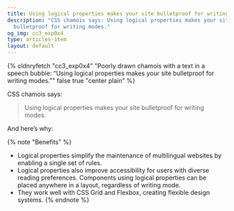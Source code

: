 ```yaml
---
title: Using logical properties makes your site bulletproof for writing modes
description: "CSS chamois says: Using logical properties makes your site
  bulletproof for writing modes."
og_img: cc3_exp0x4
type: articles-item
layout: default
---
```

{% cldnryfetch "cc3_exp0x4" "Poorly drawn chamois with a text in a speech bubble: “Using logical properties makes your site bulletproof for writing modes.”" false true "center plain" %}

CSS chamois says:

> Using logical properties makes your site bulletproof for writing modes.

And here’s why:

{% note "Benefits" %}
- Logical properties simplify the maintenance of multilingual websites by enabling a single set of rules.
- Logical properties also improve accessibility for users with diverse reading preferences.
  Components using logical properties can be placed anywhere in a layout, regardless of writing mode.
- They work well with CSS Grid and Flexbox, creating flexible design systems.
{% endnote %}
